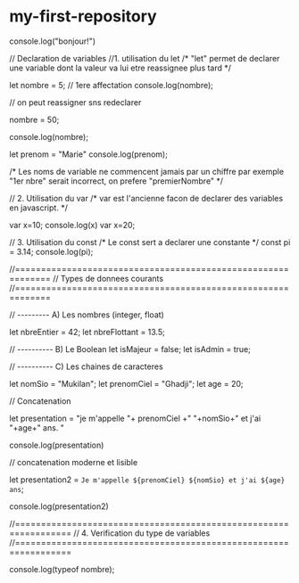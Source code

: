 # my-first-repository
console.log("bonjour!")

// Declaration de variables
//1. utilisation du let
/*
"let" permet de declarer une variable dont la valeur va lui etre reassignee plus tard
*/

let nombre = 5; // 1ere affectation
console.log(nombre);

// on peut reassigner sns redeclarer

nombre = 50;

console.log(nombre);

let prenom = "Marie"
console.log(prenom);

/*
Les noms de variable ne commencent jamais par un chiffre
par exemple "1er nbre" serait incorrect, on prefere "premierNombre"
*/

// 2. Utilisation du var
/*
var est l'ancienne facon de declarer des variables en javascript.
*/

var x=10;
console.log(x)
var x=20;     

// 3. Utilisation du const
/*
Le const sert  a declarer une constante
*/
const pi = 3.14;
console.log(pi);

//=============================================================
// Types de donnees courants
//=============================================================

// --------- A) Les nombres (integer, float)

let nbreEntier = 42;
let nbreFlottant = 13.5;

// ---------- B) Le Boolean
let isMajeur = false;
let isAdmin = true;

// ---------- C) Les chaines de caracteres 

let nomSio = "Mukilan";
let prenomCiel = "Ghadji";
let age = 20;

// Concatenation

let presentation = "je m'appelle "+ prenomCiel +" "+nomSio+" et j'ai "+age+" ans. "

console.log(presentation)

// concatenation moderne et lisible

let presentation2 = `Je m'appelle ${prenomCiel} ${nomSio} et j'ai ${age} ans`;

console.log(presentation2)

//=================================================================
// 4. Verification du type de variables
//=================================================================

console.log(typeof nombre);
